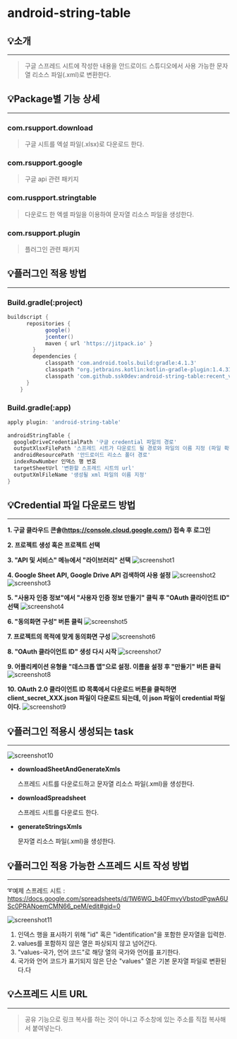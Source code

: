 # android-string-table

## 💡소개
***
>구글 스프레드 시트에 작성한 내용을 안드로이드 스튜디오에서 사용 가능한 문자열 리소스 파일(.xml)로 변환한다.

## 💡Package별 기능 상세
***
### com.rsupport.download
>구글 시트를 엑설 파일(.xlsx)로 다운로드 한다.

### com.rsupport.google
>구글 api 관련 패키지

### com.ruspport.stringtable
>다운로드 한 엑셀 파일을 이용하여 문자열 리소스 파일을 생성한다.

### com.rsupport.plugin
>플러그인 관련 패키지

## 💡플러그인 적용 방법
***
### Build.gradle(:project)
````groovy
buildscript {  
      repositories {  
            google()  
            jcenter()  
            maven { url 'https://jitpack.io' }  
        }  
        dependencies {  
            classpath 'com.android.tools.build:gradle:4.1.3'  
            classpath "org.jetbrains.kotlin:kotlin-gradle-plugin:1.4.31"  
            classpath 'com.github.ssk0dev:android-string-table:recent_version'
      }  
    }
````
### Build.gradle(:app)
````groovy
apply plugin: 'android-string-table'
    
androidStringTable {  
  googleDriveCredentialPath '구글 credential 파일의 경로'
  outputXlsxFilePath '스프레드 시트가 다운로드 될 경로와 파일의 이름 지정 (파일 확장자는 .xlsx로 고정)'
  androidResourcePath '안드로이드 리소스 폴더 경로'  
  indexRowNumber 인덱스 행 번호
  targetSheetUrl '변환할 스프레드 시트의 url'  
  outputXmlFileName '생성될 xml 파일의 이름 지정'  
}
````

## 💡Credential 파일 다운로드 방법
***
**1. 구글 클라우드 콘솔(https://console.cloud.google.com/) 접속 후 로그인**

**2. 프로젝트 생성 혹은 프로젝트 선택**

**3. "API 및 서비스" 메뉴에서 "라이브러리" 선택**
   ![screenshot1](readme/screenshot_1.png)

**4. Google Sheet API, Google Drive API 검색하여 사용 설정**
   ![screenshot2](readme/screenshot_2.png)
   ![screenshot3](readme/screenshot_3.png)

**5. "사용자 인증 정보"에서 "사용자 인증 정보 만들기" 클릭 후 "OAuth 클라이언트 ID" 선택**
   ![screenshot4](readme/screenshot_4.png)

**6. "동의화면 구성" 버튼 클릭**
   ![screenshot5](readme/screenshot_5.png)

**7. 프로젝트의 목적에 맞게 동의화면 구성**
    ![screenshot6](readme/screenshot_6.png)


**8. "OAuth 클라이언트 ID" 생성 다시 시작**
   ![screenshot7](readme/screenshot_7.png)

**9. 어플리케이션 유형을 "데스크톱 앱"으로 설정. 이름을 설정 후 "만들기" 버튼 클릭**
   ![screenshot8](readme/screenshot_8.png)

**10. OAuth 2.0 클라이언트 ID 목록에서 다운로드 버튼을 클릭하면 client_secret_XXX.json 파일이 다운로드 되는데, 이 json 파일이 credential 파일이다.**
    ![screenshot9](readme/screenshot_9.png)
    
## 💡플러그인 적용시 생성되는 task
***
![screenshot10](readme/screenshot_10.png)
- **downloadSheetAndGenerateXmls**
  
  스프레드 시트를 다운로드하고 문자열 리소스 파일(.xml)을 생성한다.
- **downloadSpreadsheet**

  스프레드 시트를 다운로드 한다.
- **generateStringsXmls**

  문자열 리소스 파일(.xml)을 생성한다.

## 💡플러그인 적용 가능한 스프레드 시트 작성 방법
***
➰예제 스프레드 시트 : https://docs.google.com/spreadsheets/d/1W6WG_b40FmvyVbstodPgwA6USc0PRANoemCMN66_peM/edit#gid=0

![screenshot11](readme/screenshot_11.png)
1. 인덱스 행을 표시하기 위해 "id" 혹은 "identification"을 포함한 문자열을 입력한.
2. values를 포함하지 않은 열은 파싱되지 않고 넘어간다.
3. "values-국가, 언어 코드"로 해당 열의 국가와 언어를 표기한다.
4. 국가와 언어 코드가 표기되지 않은 단순 "values" 열은 기본 문자열 파일로 변환된다.다

## 💡스프레드 시트 URL
***
>공유 기능으로 링크 복사를 하는 것이 아니고 주소창에 있는 주소를 직접 복사해서 붙여넣는다.